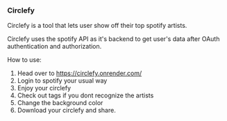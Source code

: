 ### Circlefy
Circlefy is a tool that lets user show off their top spotify artists.


Circlefy uses the spotify API as it's backend to get user's data after OAuth authentication and authorization.


How to use:
1. Head over to https://circlefy.onrender.com/
2. Login to spotify your usual way
3. Enjoy your circlefy
4. Check out tags if you dont recognize the artists
5. Change the background color
6. Download your circlefy and share.
